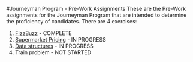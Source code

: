 #Journeyman Program - Pre-Work Assignments
These are the Pre-Work assignments for the Journeyman Program that are intended to determine the proficiency of candidates.
There are 4 exercises:

1. [FizzBuzz](tree/master/FizzBuzz) - COMPLETE 
2. [Supermarket Pricing](tree/master/Supermarket%20Pricing) - IN PROGRESS
3. [Data structures](tree/master/Data%20Structures) - IN PROGRESS
4. Train problem - NOT STARTED